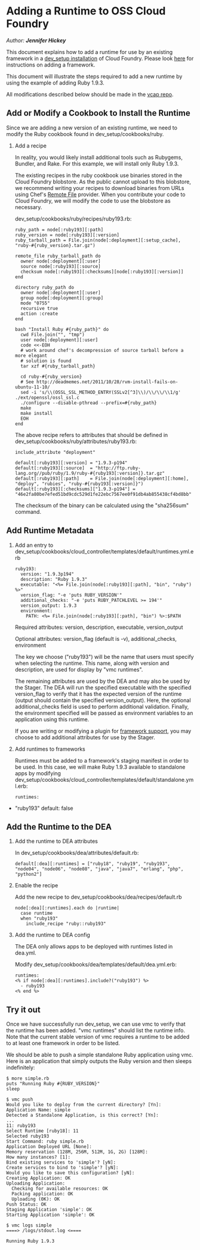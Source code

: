 # Adding a Runtime to OSS Cloud Foundry

_Author: **Jennifer Hickey**_

This document explains how to add a runtime for use by an existing framework in a [dev_setup installation](https://github.com/cloudfoundry/oss-docs/tree/master/vcap/single_and_multi_node_deployments_with_dev_setup) of Cloud
Foundry.  Please look [here](https://github.com/cloudfoundry/oss-docs/tree/master/vcap/adding_a_framework) for instructions on adding a framework.

This document will illustrate the steps required to add a new runtime by using the example of adding Ruby 1.9.3.

All modifications described below should be made in the [vcap repo](https://github.com/cloudfoundry/vcap).

## Add or Modify a Cookbook to Install the Runtime
Since we are adding a new version of an existing runtime, we need to modify the Ruby cookbook found in dev_setup/cookbooks/ruby.

1. Add a recipe

   In reality, you would likely install additional tools such as Rubygems, Bundler, and Rake.  For this example, we will install only Ruby 1.9.3.

   The existing recipes in the ruby cookbook use binaries stored in the Cloud Foundry blobstore.  As the public cannot upload to this blobstore, we recommend writing your recipes to download binaries from URLs using Chef's [Remote File](http://wiki.opscode.com/display/chef/Resources#Resources-RemoteFile) provider.  When you contribute your code to Cloud Foundry, we will modify the code to use the blobstore as necessary.

   dev_setup/cookbooks/ruby/recipes/ruby193.rb:
   ```
   ruby_path = node[:ruby193][:path]
   ruby_version = node[:ruby193][:version]
   ruby_tarball_path = File.join(node[:deployment][:setup_cache], "ruby-#{ruby_version}.tar.gz")

   remote_file ruby_tarball_path do
     owner node[:deployment][:user]
     source node[:ruby193][:source]
     checksum node[:ruby193][:checksums][node[:ruby193][:version]]
   end

   directory ruby_path do
     owner node[:deployment][:user]
     group node[:deployment][:group]
     mode "0755"
     recursive true
     action :create
   end

   bash "Install Ruby #{ruby_path}" do
     cwd File.join("", "tmp")
     user node[:deployment][:user]
     code <<-EOH
     # work around chef's decompression of source tarball before a more elegant
     # solution is found
     tar xzf #{ruby_tarball_path}

     cd ruby-#{ruby_version}
     # See http://deadmemes.net/2011/10/28/rvm-install-fails-on-ubuntu-11-10/
     sed -i 's/\\(OSSL_SSL_METHOD_ENTRY(SSLv2[^3]\\)/\\/\\/\\1/g' ./ext/openssl/ossl_ssl.c
     ./configure --disable-pthread --prefix=#{ruby_path}
     make
     make install
     EOH
   end
   ```
   The above recipe refers to attributes that should be defined in dev_setup/cookbooks/ruby/attributes/ruby193.rb:
   ```
   include_attribute "deployment"

   default[:ruby193][:version] = "1.9.3-p194"
   default[:ruby193][:source]  = "http://ftp.ruby-lang.org//pub/ruby/1.9/ruby-#{ruby193[:version]}.tar.gz"
   default[:ruby193][:path]    = File.join(node[:deployment][:home], "deploy", "rubies", "ruby-#{ruby193[:version]}")
   default[:ruby193][:checksums]["1.9.3-p194"] = "46e2fa80be7efed51bd9cdc529d1fe22ebc7567ee0f91db4ab855438cf4bd8bb"
   ```
   The checksum of the binary can be calculated using the "sha256sum" command.

## Add Runtime Metadata


1. Add an entry to dev_setup/cookbooks/cloud_controller/templates/default/runtimes.yml.erb

   ```
   ruby193:
     version: "1.9.3p194"
     description: "Ruby 1.9.3"
     executable: "<%= File.join(node[:ruby193][:path], "bin", "ruby") %>"
     version_flag: "-e 'puts RUBY_VERSION'"
     additional_checks: "-e 'puts RUBY_PATCHLEVEL >= 194'"
     version_output: 1.9.3
     environment:
       PATH: <%= File.join(node[:ruby193][:path], "bin") %>:$PATH
   ```
   Required attributes: version, description, executable, version_output

   Optional attributes: version_flag (default is -v), additional_checks, environment

   The key we choose ("ruby193") will be the name that users must specify when selecting the runtime.  This name, along with version and description, are used for display by "vmc   runtimes".

   The remaining attributes are used by the DEA and may also be used by the Stager.  The DEA will run the specified executable with the specified version_flag to verify that it has the expected version of the runtime (output should contain the specified version_output).  Here, the optional additional_checks field is used to perform additional validation.  Finally, the environment specified will be passed as environment variables to an application using this runtime.

   If you are writing or modifying a plugin for [framework support](https://github.com/cloudfoundry/oss-docs/tree/master/vcap/adding_a_framework), you may choose to add additional attributes for use by the Stager.

2. Add runtimes to frameworks

   Runtimes must be added to a framework's staging manifest in order to be used.  In this case, we will make Ruby 1.9.3 available to standalone apps by modifying dev_setup/cookbooks/cloud_controller/templates/default/standalone.yml.erb:
   ```
   runtimes:
  - "ruby193"
     default: false

## Add the Runtime to the DEA

1. Add the runtime to DEA attributes

   In dev_setup/cookbooks/dea/attributes/default.rb:
   ```
   default[:dea][:runtimes] = ["ruby18", "ruby19", "ruby193", "node04", "node06", "node08", "java", "java7", "erlang", "php", "python2"]
   ```

2. Enable the recipe

   Add the new recipe to dev_setup/cookbooks/dea/recipes/default.rb
   ```
   node[:dea][:runtimes].each do |runtime|
     case runtime
     when "ruby193"
       include_recipe "ruby::ruby193"
   ```

3. Add the runtime to DEA config

   The DEA only allows apps to be deployed with runtimes listed in dea.yml.

   Modify dev_setup/cookbooks/dea/templates/default/dea.yml.erb:
   ```
   runtimes:
   <% if node[:dea][:runtimes].include?("ruby193") %>
     - ruby193
   <% end %>
   ```

## Try it out
Once we have successfully run dev_setup, we can use vmc to verify that the runtime has been added. "vmc runtimes" should list the runtime info.  Note that the current stable version of vmc requires a runtime to be added to at least one framework in order to be listed.

We should be able to push a simple standalone Ruby application using vmc.  Here is an application that simply outputs the Ruby version and then sleeps indefinitely:

```
$ more simple.rb
puts "Running Ruby #{RUBY_VERSION}"
sleep

$ vmc push
Would you like to deploy from the current directory? [Yn]:
Application Name: simple
Detected a Standalone Application, is this correct? [Yn]:
...
11: ruby193
Select Runtime [ruby18]: 11
Selected ruby193
Start Command: ruby simple.rb
Application Deployed URL [None]:
Memory reservation (128M, 256M, 512M, 1G, 2G) [128M]:
How many instances? [1]:
Bind existing services to 'simple'? [yN]:
Create services to bind to 'simple'? [yN]:
Would you like to save this configuration? [yN]:
Creating Application: OK
Uploading Application:
  Checking for available resources: OK
  Packing application: OK
  Uploading (0K): OK
Push Status: OK
Staging Application 'simple': OK
Starting Application 'simple': OK

$ vmc logs simple
====> /logs/stdout.log <====

Running Ruby 1.9.3
```